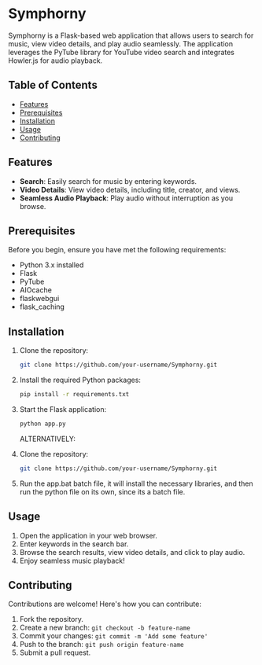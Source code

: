 # Symphorny

Symphorny is a Flask-based web application that allows users to search for music, view video details, and play audio seamlessly. The application leverages the PyTube library for YouTube video search and integrates Howler.js for audio playback.

## Table of Contents

- [Features](#features)
- [Prerequisites](#prerequisites)
- [Installation](#installation)
- [Usage](#usage)
- [Contributing](#contributing)

## Features

- **Search**: Easily search for music by entering keywords.
- **Video Details**: View video details, including title, creator, and views.
- **Seamless Audio Playback**: Play audio without interruption as you browse.

## Prerequisites

Before you begin, ensure you have met the following requirements:

- Python 3.x installed
- Flask
- PyTube
- AIOcache
- flaskwebgui
- flask_caching

## Installation

1. Clone the repository:

    ```bash
    git clone https://github.com/your-username/Symphorny.git
    ```

2. Install the required Python packages:

    ```bash
    pip install -r requirements.txt
    ```

3. Start the Flask application:

    ```bash
    python app.py
    ```

    ALTERNATIVELY:
   
1. Clone the repository:

    ```bash
    git clone https://github.com/your-username/Symphorny.git
    ```
2. Run the app.bat batch file, it will install the necessary libraries, and then run the python file on its own, since its a batch file.



## Usage

1. Open the application in your web browser.
2. Enter keywords in the search bar.
3. Browse the search results, view video details, and click to play audio.
4. Enjoy seamless music playback!

## Contributing

Contributions are welcome! Here's how you can contribute:

1. Fork the repository.
2. Create a new branch: `git checkout -b feature-name`
3. Commit your changes: `git commit -m 'Add some feature'`
4. Push to the branch: `git push origin feature-name`
5. Submit a pull request.
